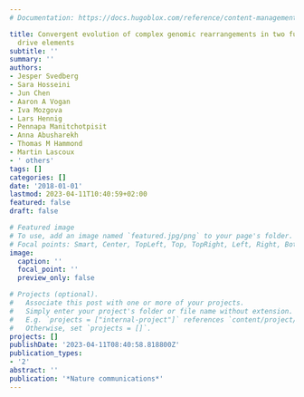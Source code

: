 ```yaml
---
# Documentation: https://docs.hugoblox.com/reference/content-management/

title: Convergent evolution of complex genomic rearrangements in two fungal meiotic
  drive elements
subtitle: ''
summary: ''
authors:
- Jesper Svedberg
- Sara Hosseini
- Jun Chen
- Aaron A Vogan
- Iva Mozgova
- Lars Hennig
- Pennapa Manitchotpisit
- Anna Abusharekh
- Thomas M Hammond
- Martin Lascoux
- ' others'
tags: []
categories: []
date: '2018-01-01'
lastmod: 2023-04-11T10:40:59+02:00
featured: false
draft: false

# Featured image
# To use, add an image named `featured.jpg/png` to your page's folder.
# Focal points: Smart, Center, TopLeft, Top, TopRight, Left, Right, BottomLeft, Bottom, BottomRight.
image:
  caption: ''
  focal_point: ''
  preview_only: false

# Projects (optional).
#   Associate this post with one or more of your projects.
#   Simply enter your project's folder or file name without extension.
#   E.g. `projects = ["internal-project"]` references `content/project/deep-learning/index.md`.
#   Otherwise, set `projects = []`.
projects: []
publishDate: '2023-04-11T08:40:58.818800Z'
publication_types:
- '2'
abstract: ''
publication: '*Nature communications*'
---
```

